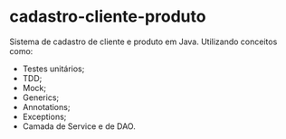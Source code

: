 # cadastro-cliente-produto
Sistema de cadastro de cliente e produto em Java. Utilizando conceitos como:
- Testes unitários;
- TDD;
- Mock;
- Generics;
- Annotations;
- Exceptions;
- Camada de Service e de DAO.
